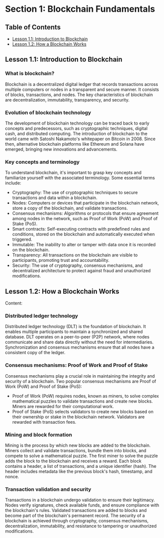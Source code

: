 # Section 1: Blockchain Fundamentals

## Table of Contents
- [Lesson 1.1: Introduction to Blockchain](#lesson-11-introduction-to-blockchain)
- [Lesson 1.2: How a Blockchain Works](#lesson-12-how-a-blockchain-works)

## Lesson 1.1: Introduction to Blockchain

### What is blockchain?
Blockchain is a decentralized digital ledger that records transactions across multiple computers or nodes in a transparent and secure manner. It consists of blocks, transactions, and nodes. The key characteristics of blockchain are decentralization, immutability, transparency, and security.

### Evolution of blockchain technology
The development of blockchain technology can be traced back to early concepts and predecessors, such as cryptographic techniques, digital cash, and distributed computing. The introduction of blockchain to the world came with Satoshi Nakamoto's whitepaper on Bitcoin in 2008. Since then, alternative blockchain platforms like Ethereum and Solana have emerged, bringing new innovations and advancements.

### Key concepts and terminology
To understand blockchain, it's important to grasp key concepts and familiarize yourself with the associated terminology. Some essential terms include:
- Cryptography: The use of cryptographic techniques to secure transactions and data within a blockchain.
- Nodes: Computers or devices that participate in the blockchain network, store a copy of the blockchain, and validate transactions.
- Consensus mechanisms: Algorithms or protocols that ensure agreement among nodes in the network, such as Proof of Work (PoW) and Proof of Stake (PoS).
- Smart contracts: Self-executing contracts with predefined rules and conditions, stored on the blockchain and automatically executed when triggered.
- Immutable: The inability to alter or tamper with data once it is recorded on the blockchain.
- Transparency: All transactions on the blockchain are visible to participants, promoting trust and accountability.
- Security: The use of cryptography, consensus mechanisms, and decentralized architecture to protect against fraud and unauthorized modifications.

## Lesson 1.2: How a Blockchain Works

Content:

### Distributed ledger technology
Distributed ledger technology (DLT) is the foundation of blockchain. It enables multiple participants to maintain a synchronized and shared database. DLT operates on a peer-to-peer (P2P) network, where nodes communicate and share data directly without the need for intermediaries. Synchronization and consensus mechanisms ensure that all nodes have a consistent copy of the ledger.

### Consensus mechanisms: Proof of Work and Proof of Stake
Consensus mechanisms play a crucial role in maintaining the integrity and security of a blockchain. Two popular consensus mechanisms are Proof of Work (PoW) and Proof of Stake (PoS):
- Proof of Work (PoW) requires nodes, known as miners, to solve complex mathematical puzzles to validate transactions and create new blocks. Miners are rewarded for their computational work.
- Proof of Stake (PoS) selects validators to create new blocks based on their ownership or stake in the blockchain network. Validators are rewarded with transaction fees.

### Mining and block formation
Mining is the process by which new blocks are added to the blockchain. Miners collect and validate transactions, bundle them into blocks, and compete to solve a mathematical puzzle. The first miner to solve the puzzle adds the block to the blockchain and receives a reward. Each block contains a header, a list of transactions, and a unique identifier (hash). The header includes metadata like the previous block's hash, timestamp, and nonce.

### Transaction validation and security
Transactions in a blockchain undergo validation to ensure their legitimacy. Nodes verify signatures, check available funds, and ensure compliance with the blockchain's rules. Validated transactions are added to blocks and become part of the blockchain's permanent record. The security of a blockchain is achieved through cryptography, consensus mechanisms, decentralization, immutability, and resistance to tampering or unauthorized modifications.
